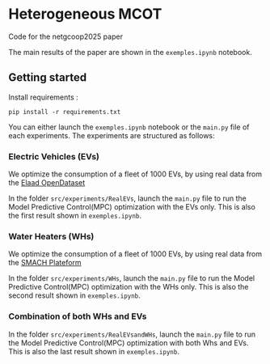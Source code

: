 # Heterogeneous MCOT
Code for the netgcoop2025 paper

The main results of the paper are shown in the `exemples.ipynb` notebook. 

## Getting started

Install requirements :
```
pip install -r requirements.txt
```

You can either launch the `exemples.ipynb` notebook or the `main.py` file of each experiments.
The experiments are structured as follows:

### Electric Vehicles (EVs)

We optimize the consumption of a fleet of 1000 EVs, by using real data from the [Elaad OpenDataset](https://platform.elaad.io/analyses/index.php?url=ElaadNL_opendata.php)

In the folder `src/experiments/RealEVs`, launch the `main.py` file to run the Model Predictive Control(MPC) optimization with the EVs only. This is also the first result shown in `exemples.ipynb`.

### Water Heaters (WHs)

We optimize the consumption of a fleet of 1000 EVs, by using real data from the [SMACH Plateform](https://hal.science/hal-03195500/document)

In the folder `src/experiments/WHs`, launch the `main.py` file to run the Model Predictive Control(MPC) optimization with the WHs only. This is also the second result shown in `exemples.ipynb`.

### Combination of both WHs and EVs

In the folder `src/experiments/RealEVsandWHs`, launch the `main.py` file to run the Model Predictive Control(MPC) optimization with both Whs and EVs. This is also the last result shown in `exemples.ipynb`.
